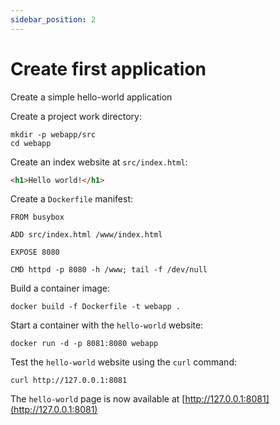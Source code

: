 ```yaml
---
sidebar_position: 2
---
```


# Create first application

Create a simple hello-world application

Create a project work directory:

```shell
mkdir -p webapp/src
cd webapp
```

Create an index website at `src/index.html`:

```html title="src/index.html"
<h1>Hello world!</h1>
```

Create a `Dockerfile` manifest:

```docker title="./Dockerfile"
FROM busybox

ADD src/index.html /www/index.html

EXPOSE 8080

CMD httpd -p 8080 -h /www; tail -f /dev/null
```

Build a container image:

```shell
docker build -f Dockerfile -t webapp .
```

Start a container with the `hello-world` website:

```shell
docker run -d -p 8081:8080 webapp
```

Test the `hello-world` website using the `curl` command:

```shell
curl http://127.0.0.1:8081
```

The `hello-world` page is now available at [http://127.0.0.1:8081](http://127.0.0.1:8081)
